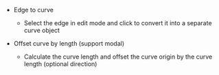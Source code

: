 + Edge to curve

    + Select the edge in edit mode and click to convert it into a separate curve object

+ Offset curve by length (support modal)

    + Calculate the curve length and offset the curve origin by the curve length (optional direction)

